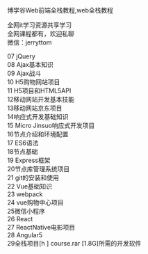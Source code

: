 博学谷Web前端全栈教程,web全栈教程

全网it学习资源共享学习<br>全网课程都有，欢迎私聊<br>微信：jerryttom<br>

07 jQuery<br> 08 Ajax基本知识<br> 09 Ajax战斗<br> 10 H5购物网站项目<br> 11 H5项目和HTML5API<br> 12移动网站开发基本技能<br> 13移动网站京东项目<br> 14响应式开发基础知识<br> 15 Micro Jinsuo响应式开发项目<br> 16节点介绍和环境配置<br> 17 ES6语法<br> 18节点基础<br> 19 Express框架<br> 20节点库管理系统项目<br> 21 git的安装和使用<br> 22 Vue基础知识<br> 23 webpack<br> 24 vue购物中心项目<br> 25微信小程序<br> 26 React<br> 27 ReactNative电影项目<br> 28 Angular5<br> 29全栈项目[h ] course.rar [1.8G]所需的开发软件